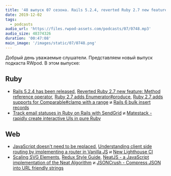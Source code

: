 ```yaml
---
title: '48 выпуск 07 сезона. Rails 5.2.4, reverted Ruby 2.7 new feature, Scaling SVG Elements, Matestack, NeatJS и прочее'
date: 2019-12-02
tags:
  - podcasts
audio_url: 'https://files.rwpod-assets.com/podcasts/07/0748.mp3'
audio_size: 48374326
duration: '00:47:08'
main_image: '/images/static/07/0748.png'
---
```


Добрый день уважаемые слушатели. Представляем новый выпуск подкаста RWpod. В этом выпуске:

## Ruby

- [Rails 5.2.4 has been released](https://weblog.rubyonrails.org/2019/11/27/Rails-5-2-4-has-been-released/), [Reverted Ruby 2.7 new feature: Method reference operator](https://dev.to/hanachin/ruby-27-new-feature-method-reference-operator-38l2), [Ruby 2.7 adds Enumerator#produce](https://blog.saeloun.com/2019/11/27/ruby-2-7-enumerator-produce), [Ruby 2.7 adds supports for Comparable#clamp with a range](https://blog.saeloun.com/2019/11/24/ruby-2-7-comparable-clamp-with-a-range) и [Rails 6 bulk insert records](https://blog.saeloun.com/2019/11/26/rails-6-insert-all)
- [Track email statuses in Ruby on Rails with SendGrid](https://www.twilio.com/blog/track-email-status-ruby-on-rails-sendgrid) и [Matestack - rapidly create interactive UIs in pure Ruby](https://www.matestack.org/)

## Web

- [JavaScript doesn't need to be replaced](https://medium.com/javascript-in-plain-english/javascript-doesnt-need-to-be-replaced-bd01e2f12d51), [Understanding client side routing by implementing a router in Vanilla JS](http://willtaylor.blog/client-side-routing-in-vanilla-js/) и [New Lighthouse CI](https://github.com/GoogleChrome/lighthouse-ci)
- [Scaling SVG Elements](https://wattenberger.com/guide/scaling-svg), [Redux Style Guide](https://redux.js.org/style-guide/style-guide), [NeatJS - a JavaScript implementation of the Neat Algorithm](https://gabrieltavernini.github.io/NeatJS/) и [JSONCrush - Compress JSON into URL friendly strings](https://github.com/KilledByAPixel/JSONCrush)
